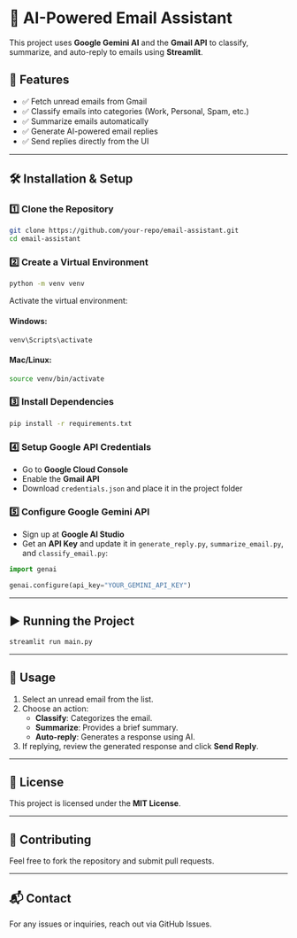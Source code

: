 # 📧 AI-Powered Email Assistant

This project uses **Google Gemini AI** and the **Gmail API** to classify, summarize, and auto-reply to emails using **Streamlit**.

## 🚀 Features
- ✅ Fetch unread emails from Gmail
- ✅ Classify emails into categories (Work, Personal, Spam, etc.)
- ✅ Summarize emails automatically
- ✅ Generate AI-powered email replies
- ✅ Send replies directly from the UI

---

## 🛠 Installation & Setup

### 1️⃣ Clone the Repository
```bash
git clone https://github.com/your-repo/email-assistant.git
cd email-assistant
```

### 2️⃣ Create a Virtual Environment
```bash
python -m venv venv
```
Activate the virtual environment:

#### Windows:
```bash
venv\Scripts\activate
```
#### Mac/Linux:
```bash
source venv/bin/activate
```

### 3️⃣ Install Dependencies
```bash
pip install -r requirements.txt
```

### 4️⃣ Setup Google API Credentials
- Go to **Google Cloud Console**
- Enable the **Gmail API**
- Download `credentials.json` and place it in the project folder

### 5️⃣ Configure Google Gemini API
- Sign up at **Google AI Studio**
- Get an **API Key** and update it in `generate_reply.py`, `summarize_email.py`, and `classify_email.py`:

```python
import genai

genai.configure(api_key="YOUR_GEMINI_API_KEY")
```

---

## ▶️ Running the Project
```bash
streamlit run main.py
```

---

## 📌 Usage
1. Select an unread email from the list.
2. Choose an action:
   - **Classify**: Categorizes the email.
   - **Summarize**: Provides a brief summary.
   - **Auto-reply**: Generates a response using AI.
3. If replying, review the generated response and click **Send Reply**.

---

## 📜 License
This project is licensed under the **MIT License**.

---

## 🤝 Contributing
Feel free to fork the repository and submit pull requests.

---

## 📬 Contact
For any issues or inquiries, reach out via GitHub Issues.
